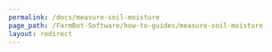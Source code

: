 ```yaml
---
permalink: /docs/measure-soil-moisture
page_path: /FarmBot-Software/how-to-guides/measure-soil-moisture
layout: redirect
---
```

